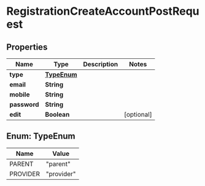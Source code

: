 

# RegistrationCreateAccountPostRequest


## Properties

| Name | Type | Description | Notes |
|------------ | ------------- | ------------- | -------------|
|**type** | [**TypeEnum**](#TypeEnum) |  |  |
|**email** | **String** |  |  |
|**mobile** | **String** |  |  |
|**password** | **String** |  |  |
|**edit** | **Boolean** |  |  [optional] |



## Enum: TypeEnum

| Name | Value |
|---- | -----|
| PARENT | &quot;parent&quot; |
| PROVIDER | &quot;provider&quot; |



